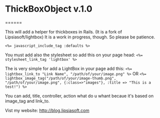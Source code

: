 # ThickBoxObject v.1.0
======

This will add a helper for thickboxes in Rails. (It is a fork of Lipsiasoft/lightbox) It is a work in progress, though. So please be patience.

`<%= javascript_include_tag :defaults %>`

You must add also the stylesheet so add this on your page head:
`<%= stylesheet_link_tag 'lightbox' %>`

The is very simple for add a LightBox in your page add this:
`<%= lightbox_link_to "Link Name", "/path/of/your/image.png" %>`
OR
`<%= lightbox_image_tag("/path/of/your/image-thumb.png", "/path/of/your/image.png", {:class=>"images"}, :title => "This is a test!") %>`

You can add, title, controller, action what do u whant becaue it's based on image_tag and link_to.

Vist my website: http://blog.lipsiasoft.com
